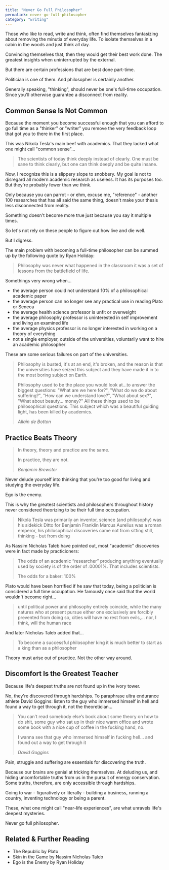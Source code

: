 ```yaml
---
title: "Never Go Full Philosopher"
permalink: never-go-full-philosopher
category: "writing"
---
```


Those who like to read, write and think, often find themselves fantasizing about removing the minutia of everyday life. To isolate themselves in a cabin in the woods and just think all day.

Convincing themselves that, then they would get their best work done. The greatest insights when uninterrupted by the external.

But there are certain professions that are best done part-time.

Politician is one of them. And philosopher is certainly another.

Generally speaking, "thinking", should never be one's full-time occupation. Since you'll otherwise guarantee a disconnect from reality.

## Common Sense Is Not Common

Because the moment you become successful enough that you can afford to go full time as a "thinker" or "writer" you remove the very feedback loop that got you to there in the first place.

This was Nikola Tesla's main beef with academics. That they lacked what one might call "common sense"...

> The scientists of today think deeply instead of clearly. One must be sane to think clearly, but one can think deeply and be quite insane.

Now, I recognize this is a slippery slope to snobbery. My goal is not to disregard all modern academic research as useless. It has its purposes too. But they're probably fewer than we think.

Only because you can parrot - or ehm, excuse me, "reference" - another 100 researches that has all said the same thing, doesn't make your thesis less disconnected from reality.

Something doesn't become more true just because you say it multiple times.

So let's not rely on these people to figure out how live and die well.

But I digress.

The main problem with becoming a full-time philosopher can be summed up by the following quote by Ryan Holiday:

> Philosophy was never what happened in the classroom it was a set of lessons from the battlefield of life.

Somethings very wrong when...

* the average person could not understand 10% of a philosophical academic paper
* the average person can no longer see any practical use in reading Plato or Seneca
* the average health science professor is unfit or overweight
* the average philosophy professor is uninterested in self improvement and living an examined life
* the average physics professor is no longer interested in working on a theory of everything
* not a single employer, outside of the universities, voluntarily want to hire an academic philosopher

These are some serious failures on part of the universities.

> Philosophy is busted, it's at an end, it's broken, and the reason is that the universities have seized this subject and they have made it in to the most boring subject on Earth.
> 
> Philosophy used to be the place you would look at...to answer the biggest questions: "What are we here for?", "What do we do about suffering?", "How can we understand love?", "What about sex?", "What about beauty... money?" All these things used to be philosophical questions. This subject which was a beautiful guiding light, has been killed by academics.
> 
> <cite>Allain de Botton</cite>

## Practice Beats Theory

> In theory, theory and practice are the same.
> 
> In practice, they are not.
> 
> <cite>Benjamin Brewster</cite>

Never delude yourself into thinking that you're too good for living and studying the everyday life.

Ego is the enemy.

This is why the greatest scientists and philosophers throughout history never considered theorizing to be their full time occupation.

> Nikola Tesla was primarily an inventor, science (and philosophy) was his sidekick
> Ditto for Benjamin Franklin
> Marcus Aurelius was a roman emperor, his philosophical discoveries came not from sitting still, thinking - but from doing

As Nassim Nicholas Taleb have pointed out, most "academic" discoveries were in fact made by practicioners: 

> The odds of an academic “researcher” producing anything eventually used by society is of the order of .00001%. That includes scientists.
>
> The odds for a baker: 100%

Plato would have been horrified if he saw that today, being a politician is considered a full time occupation. He famously once said that the world wouldn't become right...

> until political power and philosophy entirely coincide, while the many natures who at present pursue either one exclusively are forcibly prevented from doing so, cities will have no rest from evils,... nor, I think, will the human race

And later Nicholas Taleb added that...

> To become a successful philosopher king it is much better to start as a king than as a philosopher

Theory must arise out of practice. Not the other way around.

## Discomfort Is the Greatest Teacher

Because life's deepest truths are not found up in the ivory tower.

No, they're discovered through hardships. To paraphrase ultra endurance athlete David Goggins: listen to the guy who immersed himself in hell and found a way to get through it, not the theoretician...

> You can’t read somebody else’s book about some theory on how to do shit, some guy who sat up in their nice warm office and wrote some book with a nice cup of coffee in the fucking hand, no.
> 
> I wanna see that guy who immersed himself in fucking hell… and found out a way to get through it
> 
> <cite>David Goggins</cite>

Pain, struggle and suffering are essentials for discovering the truth.

Because our brains are genial at tricking themselves. At deluding us, and hiding uncomfortable truths from us in the pursuit of energy conservation. Some truths, therefore, are only accessible through hardships.

Going to war - figuratively or literally - building a business, running a country, inventing technology or being a parent.

These, what one might call "near-life experiences", are what unravels life's deepest mysteries.

Never go full philosopher.

## Related & Further Reading

* The Republic by Plato
* Skin in the Game by Nassim Nicholas Taleb
* Ego is the Enemy by Ryan Holiday
